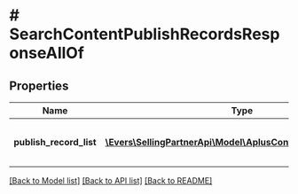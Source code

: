# # SearchContentPublishRecordsResponseAllOf

## Properties

Name | Type | Description | Notes
------------ | ------------- | ------------- | -------------
**publish_record_list** | [**\Evers\SellingPartnerApi\Model\AplusContent\PublishRecord[]**](PublishRecord.md) | A list of A+ Content publishing records. |

[[Back to Model list]](../../README.md#models) [[Back to API list]](../../README.md#endpoints) [[Back to README]](../../README.md)
